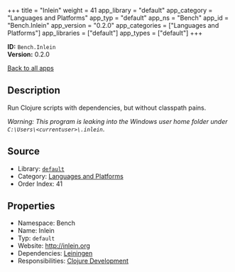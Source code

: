 ﻿+++
title = "Inlein"
weight = 41
app_library = "default"
app_category = "Languages and Platforms"
app_typ = "default"
app_ns = "Bench"
app_id = "Bench.Inlein"
app_version = "0.2.0"
app_categories = ["Languages and Platforms"]
app_libraries = ["default"]
app_types = ["default"]
+++

**ID:** `Bench.Inlein`  
**Version:** 0.2.0  
<!--more-->

[Back to all apps](/apps/)

## Description
Run Clojure scripts with dependencies, but without classpath pains.

_Warning: This program is leaking into the Windows user home folder under `C:\Users\<currentuser>\.inlein`_.

## Source

* Library: [`default`](/app_libraries/default)
* Category: [Languages and Platforms](/app_categories/languages-and-platforms)
* Order Index: 41

## Properties

* Namespace: Bench
* Name: Inlein
* Typ: `default`
* Website: <http://inlein.org>
* Dependencies: [Leiningen](/apps/Bench.Leiningen)
* Responsibilities: [Clojure Development](/apps/Bench.Group.ClojureDevelopment)

